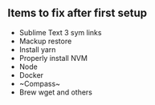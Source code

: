 ## Items to fix after first setup
- Sublime Text 3 sym links
- Mackup restore
- Install yarn
- Properly install NVM
- Node
- Docker
- ~Compass~
- Brew wget and others
